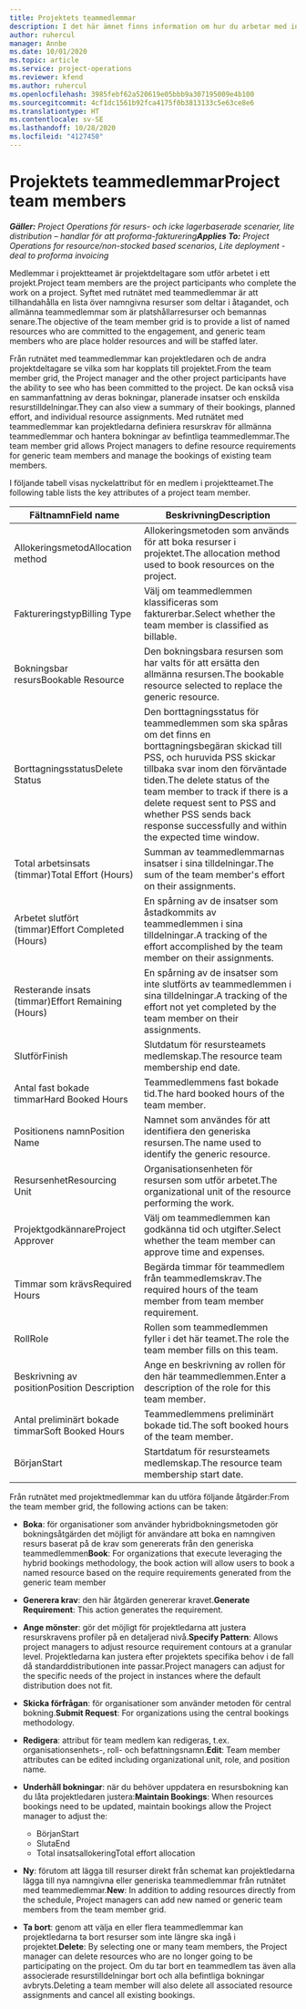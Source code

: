 ```yaml
---
title: Projektets teammedlemmar
description: I det här ämnet finns information om hur du arbetar med information om medlemmar i projektteam, attribut och schemaläggning.
author: ruhercul
manager: Annbe
ms.date: 10/01/2020
ms.topic: article
ms.service: project-operations
ms.reviewer: kfend
ms.author: ruhercul
ms.openlocfilehash: 3985febf62a520619e05bbb9a307195009e4b100
ms.sourcegitcommit: 4cf1dc1561b92fca4175f0b3813133c5e63ce8e6
ms.translationtype: HT
ms.contentlocale: sv-SE
ms.lasthandoff: 10/28/2020
ms.locfileid: "4127450"
---
```

# <a name="project-team-members"></a><span data-ttu-id="04fd4-103">Projektets teammedlemmar</span><span class="sxs-lookup"><span data-stu-id="04fd4-103">Project team members</span></span>

<span data-ttu-id="04fd4-104">_**Gäller:** Project Operations för resurs- och icke lagerbaserade scenarier, lite distribution – handlar för att proforma-fakturering_</span><span class="sxs-lookup"><span data-stu-id="04fd4-104">_**Applies To:** Project Operations for resource/non-stocked based scenarios, Lite deployment - deal to proforma invoicing_</span></span>

<span data-ttu-id="04fd4-105">Medlemmar i projektteamet är projektdeltagare som utför arbetet i ett projekt.</span><span class="sxs-lookup"><span data-stu-id="04fd4-105">Project team members are the project participants who complete the work on a project.</span></span> <span data-ttu-id="04fd4-106">Syftet med rutnätet med teammedlemmar är att tillhandahålla en lista över namngivna resurser som deltar i åtagandet, och allmänna teammedlemmar som är platshållarresurser och bemannas senare.</span><span class="sxs-lookup"><span data-stu-id="04fd4-106">The objective of the team member grid is to provide a list of named resources who are committed to the engagement, and generic team members who are place holder resources and will be staffed later.</span></span>

<span data-ttu-id="04fd4-107">Från rutnätet med teammedlemmar kan projektledaren och de andra projektdeltagare se vilka som har kopplats till projektet.</span><span class="sxs-lookup"><span data-stu-id="04fd4-107">From the team member grid, the Project manager and the other project participants have the ability to see who has been committed to the project.</span></span> <span data-ttu-id="04fd4-108">De kan också visa en sammanfattning av deras bokningar, planerade insatser och enskilda resurstilldelningar.</span><span class="sxs-lookup"><span data-stu-id="04fd4-108">They can also view a summary of their bookings, planned effort, and individual resource assignments.</span></span> <span data-ttu-id="04fd4-109">Med rutnätet med teammedlemmar kan projektledarna definiera resurskrav för allmänna teammedlemmar och hantera bokningar av befintliga teammedlemmar.</span><span class="sxs-lookup"><span data-stu-id="04fd4-109">The team member grid allows Project managers to define resource requirements for generic team members and manage the bookings of existing team members.</span></span>

<span data-ttu-id="04fd4-110">I följande tabell visas nyckelattribut för en medlem i projektteamet.</span><span class="sxs-lookup"><span data-stu-id="04fd4-110">The following table lists the key attributes of a project team member.</span></span>

| <span data-ttu-id="04fd4-111">Fältnamn</span><span class="sxs-lookup"><span data-stu-id="04fd4-111">Field name</span></span>          | <span data-ttu-id="04fd4-112">Beskrivning</span><span class="sxs-lookup"><span data-stu-id="04fd4-112">Description</span></span>                                                                                                                                                                  |
|--------------------------|-----------------------------------------------------------------------------------------------------------------------------------------------------------------------------------|
| <span data-ttu-id="04fd4-113">Allokeringsmetod</span><span class="sxs-lookup"><span data-stu-id="04fd4-113">Allocation method</span></span>        | <span data-ttu-id="04fd4-114">Allokeringsmetoden som används för att boka resurser i projektet.</span><span class="sxs-lookup"><span data-stu-id="04fd4-114">The allocation method used to book resources on the project.</span></span>                                                                         |
| <span data-ttu-id="04fd4-115">Faktureringstyp</span><span class="sxs-lookup"><span data-stu-id="04fd4-115">Billing Type</span></span>             | <span data-ttu-id="04fd4-116">Välj om teammedlemmen klassificeras som fakturerbar.</span><span class="sxs-lookup"><span data-stu-id="04fd4-116">Select whether the team member is classified as billable.</span></span>                                                                                                                                       |
| <span data-ttu-id="04fd4-117">Bokningsbar resurs</span><span class="sxs-lookup"><span data-stu-id="04fd4-117">Bookable Resource</span></span>        | <span data-ttu-id="04fd4-118">Den bokningsbara resursen som har valts för att ersätta den allmänna resursen.</span><span class="sxs-lookup"><span data-stu-id="04fd4-118">The bookable resource selected to replace the generic resource.</span></span>                                                                                                                   |
| <span data-ttu-id="04fd4-119">Borttagningsstatus</span><span class="sxs-lookup"><span data-stu-id="04fd4-119">Delete Status</span></span>            | <span data-ttu-id="04fd4-120">Den borttagningsstatus för teammedlemmen som ska spåras om det finns en borttagningsbegäran skickad till PSS, och huruvida PSS skickar tillbaka svar inom den förväntade tiden.</span><span class="sxs-lookup"><span data-stu-id="04fd4-120">The delete status of the team member to track if there is a delete request sent to PSS and whether PSS sends back response successfully and within the expected time window.</span></span> |
| <span data-ttu-id="04fd4-121">Total arbetsinsats (timmar)</span><span class="sxs-lookup"><span data-stu-id="04fd4-121">Total Effort (Hours)</span></span>     | <span data-ttu-id="04fd4-122">Summan av teammedlemmarnas insatser i sina tilldelningar.</span><span class="sxs-lookup"><span data-stu-id="04fd4-122">The sum of the team member's effort on their assignments.</span></span>                                                                                                                         |
| <span data-ttu-id="04fd4-123">Arbetet slutfört (timmar)</span><span class="sxs-lookup"><span data-stu-id="04fd4-123">Effort Completed (Hours)</span></span> | <span data-ttu-id="04fd4-124">En spårning av de insatser som åstadkommits av teammedlemmen i sina tilldelningar.</span><span class="sxs-lookup"><span data-stu-id="04fd4-124">A tracking of the effort accomplished by the team member on their assignments.</span></span>                                                                                           |
| <span data-ttu-id="04fd4-125">Resterande insats (timmar)</span><span class="sxs-lookup"><span data-stu-id="04fd4-125">Effort Remaining (Hours)</span></span> | <span data-ttu-id="04fd4-126">En spårning av de insatser som inte slutförts av teammedlemmen i sina tilldelningar.</span><span class="sxs-lookup"><span data-stu-id="04fd4-126">A tracking of the effort not yet completed by the team member on their assignments.</span></span>                                                                                    |
| <span data-ttu-id="04fd4-127">Slutför</span><span class="sxs-lookup"><span data-stu-id="04fd4-127">Finish</span></span>                   | <span data-ttu-id="04fd4-128">Slutdatum för resursteamets medlemskap.</span><span class="sxs-lookup"><span data-stu-id="04fd4-128">The resource team membership end date.</span></span>                                                                                                                                            |
| <span data-ttu-id="04fd4-129">Antal fast bokade timmar</span><span class="sxs-lookup"><span data-stu-id="04fd4-129">Hard Booked Hours</span></span>        | <span data-ttu-id="04fd4-130">Teammedlemmens fast bokade tid.</span><span class="sxs-lookup"><span data-stu-id="04fd4-130">The hard booked hours of the team member.</span></span>                                                                                                                                                                |
| <span data-ttu-id="04fd4-131">Positionens namn</span><span class="sxs-lookup"><span data-stu-id="04fd4-131">Position Name</span></span>            | <span data-ttu-id="04fd4-132">Namnet som användes för att identifiera den generiska resursen.</span><span class="sxs-lookup"><span data-stu-id="04fd4-132">The name used to identify the generic resource.</span></span>                                                                                                                                   |
| <span data-ttu-id="04fd4-133">Resursenhet</span><span class="sxs-lookup"><span data-stu-id="04fd4-133">Resourcing Unit</span></span>          | <span data-ttu-id="04fd4-134">Organisationsenheten för resursen som utför arbetet.</span><span class="sxs-lookup"><span data-stu-id="04fd4-134">The organizational unit of the resource performing the work.</span></span>                                                                                                                      |
| <span data-ttu-id="04fd4-135">Projektgodkännare</span><span class="sxs-lookup"><span data-stu-id="04fd4-135">Project Approver</span></span>         | <span data-ttu-id="04fd4-136">Välj om teammedlemmen kan godkänna tid och utgifter.</span><span class="sxs-lookup"><span data-stu-id="04fd4-136">Select whether the team member can approve time and expenses.</span></span>                                                                                                                     |
| <span data-ttu-id="04fd4-137">Timmar som krävs</span><span class="sxs-lookup"><span data-stu-id="04fd4-137">Required Hours</span></span>           | <span data-ttu-id="04fd4-138">Begärda timmar för teammedlem från teammedlemskrav.</span><span class="sxs-lookup"><span data-stu-id="04fd4-138">The required hours of the team member from team member requirement.</span></span>                                                                                                                       |
| <span data-ttu-id="04fd4-139">Roll</span><span class="sxs-lookup"><span data-stu-id="04fd4-139">Role</span></span>                     | <span data-ttu-id="04fd4-140">Rollen som teammedlemmen fyller i det här teamet.</span><span class="sxs-lookup"><span data-stu-id="04fd4-140">The role the team member fills on this team.</span></span>                                                                                                                                |
| <span data-ttu-id="04fd4-141">Beskrivning av position</span><span class="sxs-lookup"><span data-stu-id="04fd4-141">Position Description</span></span>     | <span data-ttu-id="04fd4-142">Ange en beskrivning av rollen för den här teammedlemmen.</span><span class="sxs-lookup"><span data-stu-id="04fd4-142">Enter a description of the role for this team member.</span></span>                                                                                                                             |
| <span data-ttu-id="04fd4-143">Antal preliminärt bokade timmar</span><span class="sxs-lookup"><span data-stu-id="04fd4-143">Soft Booked Hours</span></span>        | <span data-ttu-id="04fd4-144">Teammedlemmens preliminärt bokade tid.</span><span class="sxs-lookup"><span data-stu-id="04fd4-144">The soft booked hours of the team member.</span></span>                                                                                                                                                                 |
| <span data-ttu-id="04fd4-145">Början</span><span class="sxs-lookup"><span data-stu-id="04fd4-145">Start</span></span>                    | <span data-ttu-id="04fd4-146">Startdatum för resursteamets medlemskap.</span><span class="sxs-lookup"><span data-stu-id="04fd4-146">The resource team membership start date.</span></span>                                                                                                                                          |

<span data-ttu-id="04fd4-147">Från rutnätet med projektmedlemmar kan du utföra följande åtgärder:</span><span class="sxs-lookup"><span data-stu-id="04fd4-147">From the team member grid, the following actions can be taken:</span></span>

- <span data-ttu-id="04fd4-148">**Boka**: för organisationer som använder hybridbokningsmetoden gör bokningsåtgärden det möjligt för användare att boka en namngiven resurs baserat på de krav som genererats från den generiska teammedlemmen</span><span class="sxs-lookup"><span data-stu-id="04fd4-148">**Book**: For organizations that execute leveraging the hybrid bookings methodology, the book action will allow users to book a named resource based on the require requirements generated from the generic team member</span></span>
- <span data-ttu-id="04fd4-149">**Generera krav**: den här åtgärden genererar kravet.</span><span class="sxs-lookup"><span data-stu-id="04fd4-149">**Generate Requirement**: This action generates the requirement.</span></span>
- <span data-ttu-id="04fd4-150">**Ange mönster**: gör det möjligt för projektledarna att justera resurskravens profiler på en detaljerad nivå.</span><span class="sxs-lookup"><span data-stu-id="04fd4-150">**Specify Pattern**: Allows project managers to adjust resource requirement contours at a granular level.</span></span> <span data-ttu-id="04fd4-151">Projektledarna kan justera efter projektets specifika behov i de fall då standarddistributionen inte passar.</span><span class="sxs-lookup"><span data-stu-id="04fd4-151">Project managers can adjust for the specific needs of the project in instances where the default distribution does not fit.</span></span>
- <span data-ttu-id="04fd4-152">**Skicka förfrågan**: för organisationer som använder metoden för central bokning.</span><span class="sxs-lookup"><span data-stu-id="04fd4-152">**Submit Request**: For organizations using the central bookings methodology.</span></span>
- <span data-ttu-id="04fd4-153">**Redigera**: attribut för team medlem kan redigeras, t.ex. organisationsenhets-, roll- och befattningsnamn.</span><span class="sxs-lookup"><span data-stu-id="04fd4-153">**Edit**: Team member attributes can be edited including organizational unit, role, and position name.</span></span>
- <span data-ttu-id="04fd4-154">**Underhåll bokningar**: när du behöver uppdatera en resursbokning kan du låta projektledaren justera:</span><span class="sxs-lookup"><span data-stu-id="04fd4-154">**Maintain Bookings**: When resources bookings need to be updated, maintain bookings allow the Project manager to adjust the:</span></span>

    - <span data-ttu-id="04fd4-155">Början</span><span class="sxs-lookup"><span data-stu-id="04fd4-155">Start</span></span>
    - <span data-ttu-id="04fd4-156">Sluta</span><span class="sxs-lookup"><span data-stu-id="04fd4-156">End</span></span>
    - <span data-ttu-id="04fd4-157">Total insatsallokering</span><span class="sxs-lookup"><span data-stu-id="04fd4-157">Total effort allocation</span></span>

- <span data-ttu-id="04fd4-158">**Ny**: förutom att lägga till resurser direkt från schemat kan projektledarna lägga till nya namngivna eller generiska teammedlemmar från rutnätet med teammedlemmar.</span><span class="sxs-lookup"><span data-stu-id="04fd4-158">**New**: In addition to adding resources directly from the schedule, Project managers can add new named or generic team members from the team member grid.</span></span>
- <span data-ttu-id="04fd4-159">**Ta bort**: genom att välja en eller flera teammedlemmar kan projektledarna ta bort resurser som inte längre ska ingå i projektet.</span><span class="sxs-lookup"><span data-stu-id="04fd4-159">**Delete**: By selecting one or many team members, the Project manager can delete resources who are no longer going to be participating on the project.</span></span> <span data-ttu-id="04fd4-160">Om du tar bort en teammedlem tas även alla associerade resurstilldelningar bort och alla befintliga bokningar avbryts.</span><span class="sxs-lookup"><span data-stu-id="04fd4-160">Deleting a team member will also delete all associated resource assignments and  cancel all existing bookings.</span></span>
